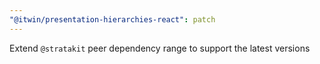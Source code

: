 ```yaml
---
"@itwin/presentation-hierarchies-react": patch
---
```


Extend `@stratakit` peer dependency range to support the latest versions
